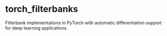 # torch_filterbanks
Filterbank implementations in PyTorch with automatic differentiation support for deep learning applications.

